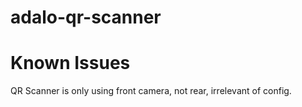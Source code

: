 # adalo-qr-scanner

# Known Issues
QR Scanner is only using front camera, not rear, irrelevant of config.
